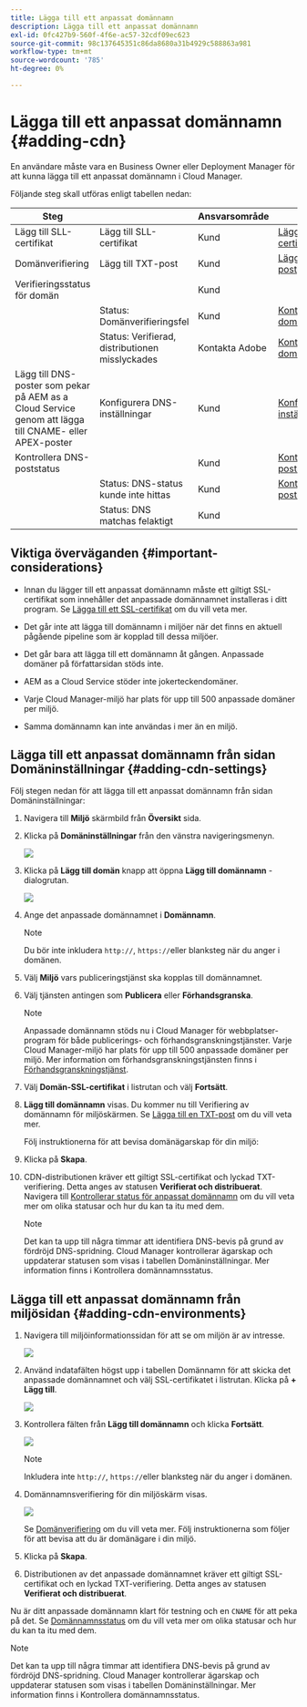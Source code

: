 ```yaml
---
title: Lägga till ett anpassat domännamn
description: Lägga till ett anpassat domännamn
exl-id: 0fc427b9-560f-4f6e-ac57-32cdf09ec623
source-git-commit: 98c137645351c86da8680a31b4929c588863a981
workflow-type: tm+mt
source-wordcount: '785'
ht-degree: 0%

---
```


# Lägga till ett anpassat domännamn {#adding-cdn}

En användare måste vara en Business Owner eller Deployment Manager för att kunna lägga till ett anpassat domännamn i Cloud Manager.

Följande steg skall utföras enligt tabellen nedan:

| Steg |  | Ansvarsområde | Läs mer |
|--- |--- |--- |---|
| Lägg till SLL-certifikat | Lägg till SLL-certifikat | Kund | [Lägga till ett SSL-certifikat](https://experienceleague.adobe.com/docs/experience-manager-cloud-service/implementing/using-cloud-manager/manage-ssl-certificates/add-ssl-certificate.html?lang=en) |
| Domänverifiering | Lägg till TXT-post | Kund | [Lägga till en TXT-post](https://experienceleague.adobe.com/docs/experience-manager-cloud-service/implementing/using-cloud-manager/custom-domain-names/add-text-record.html?lang=en) |
| Verifieringsstatus för domän |  | Kund |  |
|  | Status: Domänverifieringsfel | Kund | [Kontrollerar domännamnsstatus](https://experienceleague.adobe.com/docs/experience-manager-cloud-service/implementing/using-cloud-manager/custom-domain-names/check-domain-name-status.html?lang=en) |
|  | Status: Verifierad, distributionen misslyckades | Kontakta Adobe | [Kontrollerar domännamnsstatus](https://experienceleague.adobe.com/docs/experience-manager-cloud-service/implementing/using-cloud-manager/custom-domain-names/check-domain-name-status.html?lang=en) |
| Lägg till DNS-poster som pekar på AEM as a Cloud Service genom att lägga till CNAME- eller APEX-poster | Konfigurera DNS-inställningar | Kund | [Konfigurera DNS-inställningar](https://experienceleague.adobe.com/docs/experience-manager-cloud-service/implementing/using-cloud-manager/custom-domain-names/configure-dns-settings.html?lang=en) |
| Kontrollera DNS-poststatus |  | Kund | [Kontrollerar DNS-poststatus](https://experienceleague.adobe.com/docs/experience-manager-cloud-service/implementing/using-cloud-manager/custom-domain-names/check-dns-record-status.html?lang=en) |
|  | Status: DNS-status kunde inte hittas | Kund | [Kontrollerar DNS-poststatus](https://experienceleague.adobe.com/docs/experience-manager-cloud-service/implementing/using-cloud-manager/custom-domain-names/check-dns-record-status.html?lang=en) |
|  | Status: DNS matchas felaktigt | Kund |  |


## Viktiga överväganden {#important-considerations}

* Innan du lägger till ett anpassat domännamn måste ett giltigt SSL-certifikat som innehåller det anpassade domännamnet installeras i ditt program. Se [Lägga till ett SSL-certifikat](/help/implementing/cloud-manager/managing-ssl-certifications/add-ssl-certificate.md) om du vill veta mer.

* Det går inte att lägga till domännamn i miljöer när det finns en aktuell pågående pipeline som är kopplad till dessa miljöer.

* Det går bara att lägga till ett domännamn åt gången. Anpassade domäner på författarsidan stöds inte.

* AEM as a Cloud Service stöder inte jokerteckendomäner.

* Varje Cloud Manager-miljö har plats för upp till 500 anpassade domäner per miljö.

* Samma domännamn kan inte användas i mer än en miljö.

## Lägga till ett anpassat domännamn från sidan Domäninställningar {#adding-cdn-settings}

Följ stegen nedan för att lägga till ett anpassat domännamn från sidan Domäninställningar:

1. Navigera till **Miljö** skärmbild från **Översikt** sida.

1. Klicka på **Domäninställningar** från den vänstra navigeringsmenyn.

   ![](/help/implementing/cloud-manager/assets/cdn/cdn-create.png)

1. Klicka på **Lägg till domän** knapp att öppna **Lägg till domännamn** -dialogrutan.

   ![](/help/implementing/cloud-manager/assets/cdn/add-cdn1.png)

1. Ange det anpassade domännamnet i **Domännamn**.

   >[!NOTE]
   >Du bör inte inkludera `http://`, `https://`eller blanksteg när du anger i domänen.

1. Välj **Miljö** vars publiceringstjänst ska kopplas till domännamnet.

1. Välj tjänsten antingen som **Publicera** eller **Förhandsgranska**.

   >[!NOTE]
   >Anpassade domännamn stöds nu i Cloud Manager för webbplatser-program för både publicerings- och förhandsgranskningstjänster. Varje Cloud Manager-miljö har plats för upp till 500 anpassade domäner per miljö. Mer information om förhandsgranskningstjänsten finns i [Förhandsgranskningstjänst](/help/implementing/cloud-manager/manage-environments.md#preview-service).

1. Välj **Domän-SSL-certifikat** i listrutan och välj **Fortsätt**.

1. **Lägg till domännamn** visas. Du kommer nu till Verifiering av domännamn för miljöskärmen. Se [Lägga till en TXT-post](/help/implementing/cloud-manager/custom-domain-names/add-text-record.md) om du vill veta mer.

   Följ instruktionerna för att bevisa domänägarskap för din miljö:

1. Klicka på **Skapa**.
1. CDN-distributionen kräver ett giltigt SSL-certifikat och lyckad TXT-verifiering. Detta anges av statusen **Verifierat och distribuerat**.
Navigera till [Kontrollerar status för anpassat domännamn](/help/implementing/cloud-manager/custom-domain-names/check-domain-name-status.md) om du vill veta mer om olika statusar och hur du kan ta itu med dem.

   >[!NOTE]
   >Det kan ta upp till några timmar att identifiera DNS-bevis på grund av fördröjd DNS-spridning. Cloud Manager kontrollerar ägarskap och uppdaterar statusen som visas i tabellen Domäninställningar. Mer information finns i Kontrollera domännamnsstatus.

## Lägga till ett anpassat domännamn från miljösidan {#adding-cdn-environments}

1. Navigera till miljöinformationssidan för att se om miljön är av intresse.

   ![](/help/implementing/cloud-manager/assets/cdn/cdn-create4.png)

1. Använd indatafälten högst upp i tabellen Domännamn för att skicka det anpassade domännamnet och välj SSL-certifikatet i listrutan. Klicka på **+ Lägg till**.

   ![](/help/implementing/cloud-manager/assets/cdn/cdn-create3.png)

1. Kontrollera fälten från **Lägg till domännamn** och klicka **Fortsätt**.

   ![](/help/implementing/cloud-manager/assets/cdn/cdn-create5.png)

   >[!NOTE]
   >Inkludera inte `http://`, `https://`eller blanksteg när du anger i domänen.

1. Domännamnsverifiering för din miljöskärm visas.

   ![](/help/implementing/cloud-manager/assets/cdn/cdn-create6.png)

   Se [Domänverifiering](/help/implementing/cloud-manager/custom-domain-names/add-text-record.md) om du vill veta mer. Följ instruktionerna som följer för att bevisa att du är domänägare i din miljö.

1. Klicka på **Skapa**.

1. Distributionen av det anpassade domännamnet kräver ett giltigt SSL-certifikat och en lyckad TXT-verifiering. Detta anges av statusen **Verifierat och distribuerat**.

Nu är ditt anpassade domännamn klart för testning och en `CNAME` för att peka på det. Se [Domännamnsstatus](/help/implementing/cloud-manager/custom-domain-names/check-domain-name-status.md) om du vill veta mer om olika statusar och hur du kan ta itu med dem.

>[!NOTE]
>Det kan ta upp till några timmar att identifiera DNS-bevis på grund av fördröjd DNS-spridning. Cloud Manager kontrollerar ägarskap och uppdaterar statusen som visas i tabellen Domäninställningar. Mer information finns i Kontrollera domännamnsstatus.
